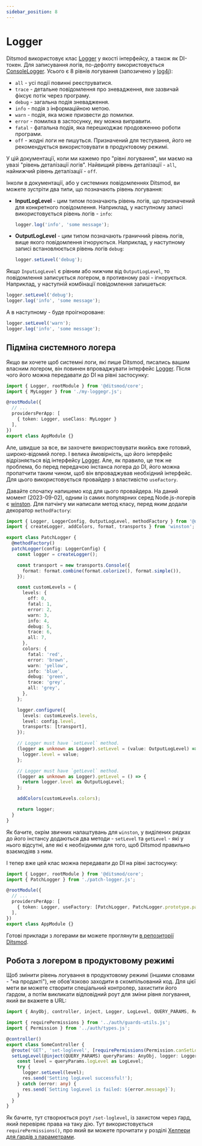 ```yaml
---
sidebar_position: 8
---
```


# Logger

Ditsmod використовує клас [Logger][100] у якості інтерфейсу, а також як DI-токен. Для записування логів, по-дефолту використовується [ConsoleLogger][101]. Усього є 8 рівнів логування (запозичено у [log4j][102]):

- `all` - усі події повинні реєструватися.
- `trace` - детальне повідомлення про зневадження, яке зазвичай фіксує потік через програму.
- `debug` - загальна подія зневадження.
- `info` - подія з інформаційною метою.
- `warn` - подія, яка може призвести до помилки.
- `error` - помилка в застосунку, яку можна виправити.
- `fatal` - фатальна подія, яка перешкоджає продовженню роботи програми.
- `off` - жодні логи не пишуться. Призначений для тестування, його не рекомендується використовувати в продуктовому режимі.

У цій документації, коли ми кажемо про "рівні логування", ми маємо на увазі "рівень деталізації логів". Найвищий рівень деталізації - `all`, найнижчий рівень деталізації - `off`.

Інколи в документації, або у системних повідомленнях Ditsmod, ви можете зустріти два типи, що позначають рівень логування:

- **InputLogLevel** - цим типом позначають рівень логів, що призначений для конкретного повідомлення. Наприклад, у наступному записі використовується рівень логів - `info`:
  ```ts
  logger.log('info', 'some message');
  ```
- **OutputLogLevel** - цим типом позначають граничний рівень логів, вище якого повідомлення ігноруються. Наприклад, у наступному записі встановлюється рівень логів `debug`:
  ```ts
  logger.setLevel('debug');
  ```

Якщо `InputLogLevel` є рівним або нижчим від `OutputLogLevel`, то повідомлення записується логером, в противному разі - ігнорується. Наприклад, у наступній комбінації повідомлення запишеться:

```ts
logger.setLevel('debug');
logger.log('info', 'some message');
```

А в наступному - буде проігнороване:

```ts
logger.setLevel('warn');
logger.log('info', 'some message');
```

## Підміна системного логера

Якщо ви хочете щоб системні логи, які пише Ditsmod, писались вашим власним логером, він повинен впроваджувати інтерфейс [Logger][100]. Після чого його можна передавати до DI на рівні застосунку:

```ts
import { Logger, rootModule } from '@ditsmod/core';
import { MyLogger } from './my-loggegr.js';

@rootModule({
  // ...
  providersPerApp: [
    { token: Logger, useClass: MyLogger }
  ],
})
export class AppModule {}
```

Але, швидше за все, ви захочете використовувати якийсь вже готовий, широко-відомий логер. І велика ймовірність, що його інтерфейс відрізняється від інтерфейсу [Logger][100]. Але, як правило, це теж не проблема, бо перед передачою інстанса логера до DI, його можна пропатчити таким чином, щоб він впроваджував необхідний інтерфейс. Для цього використовується провайдер з властивістю `useFactory`.

Давайте спочатку напишемо код для цього провайдера. На даний момент (2023-09-02), одним із самих популярних серед Node.js-логерів є [winston][103]. Для патчінгу ми написали метод класу, перед яким додали декоратор `methodFactory`:

```ts {42-44,47-49}
import { Logger, LoggerConfig, OutputLogLevel, methodFactory } from '@ditsmod/core';
import { createLogger, addColors, format, transports } from 'winston';

export class PatchLogger {
  @methodFactory()
  patchLogger(config: LoggerConfig) {
    const logger = createLogger();

    const transport = new transports.Console({
      format: format.combine(format.colorize(), format.simple()),
    });

    const customLevels = {
      levels: {
        off: 0,
        fatal: 1,
        error: 2,
        warn: 3,
        info: 4,
        debug: 5,
        trace: 6,
        all: 7,
      },
      colors: {
        fatal: 'red',
        error: 'brown',
        warn: 'yellow',
        info: 'blue',
        debug: 'green',
        trace: 'grey',
        all: 'grey',
      },
    };

    logger.configure({
      levels: customLevels.levels,
      level: config.level,
      transports: [transport],
    });

    // Logger must have `setLevel` method.
    (logger as unknown as Logger).setLevel = (value: OutputLogLevel) => {
      logger.level = value;
    };

    // Logger must have `getLevel` method.
    (logger as unknown as Logger).getLevel = () => {
      return logger.level as OutputLogLevel;
    };

    addColors(customLevels.colors);

    return logger;
  }
}
```

Як бачите, окрім звичних налаштувань для `winston`, у виділених рядках до його інстансу додаються два методи - `setLevel` та `getLevel` - які у нього відсутні, але які є необхідними для того, щоб Ditsmod правильно взаємодіяв з ним.

І тепер вже цей клас можна передавати до DI на рівні застосунку:

```ts
import { Logger, rootModule } from '@ditsmod/core';
import { PatchLogger } from './patch-logger.js';

@rootModule({
  // ...
  providersPerApp: [
    { token: Logger, useFactory: [PatchLogger, PatchLogger.prototype.patchLogger] }
  ],
})
export class AppModule {}
```

Готові приклади з логерами ви можете проглянути [в репозиторії Ditsmod][104].

## Робота з логером в продуктовому режимі

Щоб змінити рівень логування в продуктовому режимі (іншими словами - "на продакті"), не обов'язково заходити в скомпільований код. Для цієї мети ви можете створити спеціальний контролер, захистити його ґардом, а потім викликати відповідний роут для зміни рівня логування, який ви вкажете в URL:

```ts
import { AnyObj, controller, inject, Logger, LogLevel, QUERY_PARAMS, Res, route } from '@ditsmod/core';

import { requirePermissions } from '../auth/guards-utils.js';
import { Permission } from '../auth/types.js';

@controller()
export class SomeController {
  @route('GET', 'set-loglevel', [requirePermissions(Permission.canSetLogLevel)])
  setLogLevel(@inject(QUERY_PARAMS) queryParams: AnyObj, logger: Logger, res: Res) {
    const level = queryParams.logLevel as LogLevel;
    try {
      logger.setLevel(level);
      res.send('Setting logLevel successful!');
    } catch (error: any) {
      res.send(`Setting logLevel is failed: ${error.message}`);
    }
  }
}
```

Як бачите, тут створюється роут `/set-loglevel`, із захистом через ґард, який перевіряє права на таку дію. Тут використовується `requirePermissions()`, про який ви можете прочитати у розділі [Хелпери для ґардів з параметрами][1].





[1]: /components-of-ditsmod-app/guards#хелпери-для-ґардів-з-параметрами

[100]: https://github.com/ditsmod/ditsmod/blob/main/packages/core/src/types/logger.ts
[101]: https://github.com/ditsmod/ditsmod/blob/core-2.50.0/packages/core/src/services/console-logger.ts
[102]: https://logging.apache.org/log4j/2.x/log4j-api/apidocs/org/apache/logging/log4j/Level.html
[103]: https://github.com/winstonjs/winston
[104]: https://github.com/ditsmod/ditsmod/tree/core-2.50.0/examples/04-logger/src/app/modules
